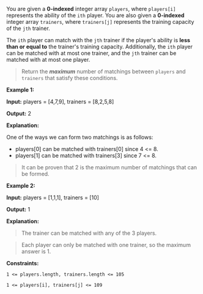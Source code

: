You are given a **0-indexed** integer array `players`, where `players[i]` represents the ability of the `ith` player. You are also given a **0-indexed** integer array `trainers`, where `trainers[j]` represents the training capacity of the `jth` trainer.

The `ith` player can match with the `jth` trainer if the player's ability is **less than or equal to** the trainer's training capacity. Additionally, the `ith` player can be matched with at most one trainer, and the `jth` trainer can be matched with at most one player.

> Return the **_maximum_** number of matchings between `players` and `trainers` that satisfy these conditions.

**Example 1:**

**Input:** players = [4,7,9], trainers = [8,2,5,8]

**Output:** 2

**Explanation:**

One of the ways we can form two matchings is as follows:

- players[0] can be matched with trainers[0] since 4 <= 8.
- players[1] can be matched with trainers[3] since 7 <= 8.

> It can be proven that 2 is the maximum number of matchings that can be formed.

**Example 2:**

**Input:** players = [1,1,1], trainers = [10]

**Output:** 1

**Explanation:**

> The trainer can be matched with any of the 3 players.

> Each player can only be matched with one trainer, so the maximum answer is 1.

**Constraints:**

`1 <= players.length, trainers.length <= 105`

`1 <= players[i], trainers[j] <= 109`
